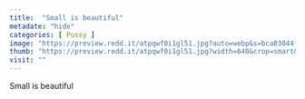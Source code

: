 ```yaml
---
title:  "Small is beautiful"
metadate: "hide"
categories: [ Pussy ]
image: "https://preview.redd.it/atpqwf0i1gl51.jpg?auto=webp&s=bca03044f812bd754d2f95b3aeb7f749c3799d31"
thumb: "https://preview.redd.it/atpqwf0i1gl51.jpg?width=640&crop=smart&auto=webp&s=0d0b8aa0f09e332d0095826e598234bcbd35ea21"
visit: ""
---
```

Small is beautiful
